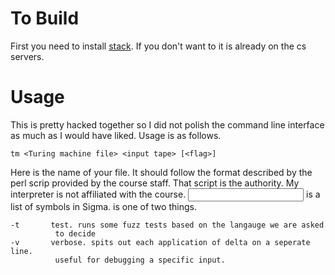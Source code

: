 

# To Build

First you need to install [stack](https://github.com/commercialhaskell/stack).
If you don't want to it is already on the cs servers.

# Usage

This is pretty hacked together so I did not polish the command line
interface as much as I would have liked. Usage is as follows.

    tm <Turing machine file> <input tape> [<flag>]

Here <Turing machine file> is the name of your file. It should follow
the format described by the perl scrip provided by the course staff.
That script is the authority. My interpreter is not affiliated with
the course. <input tape> is a list of symbols in Sigma. <flag> is
one of two things.

    -t       test. runs some fuzz tests based on the langauge we are asked
              to decide
    -v       verbose. spits out each application of delta on a seperate line.
              useful for debugging a specific input.


